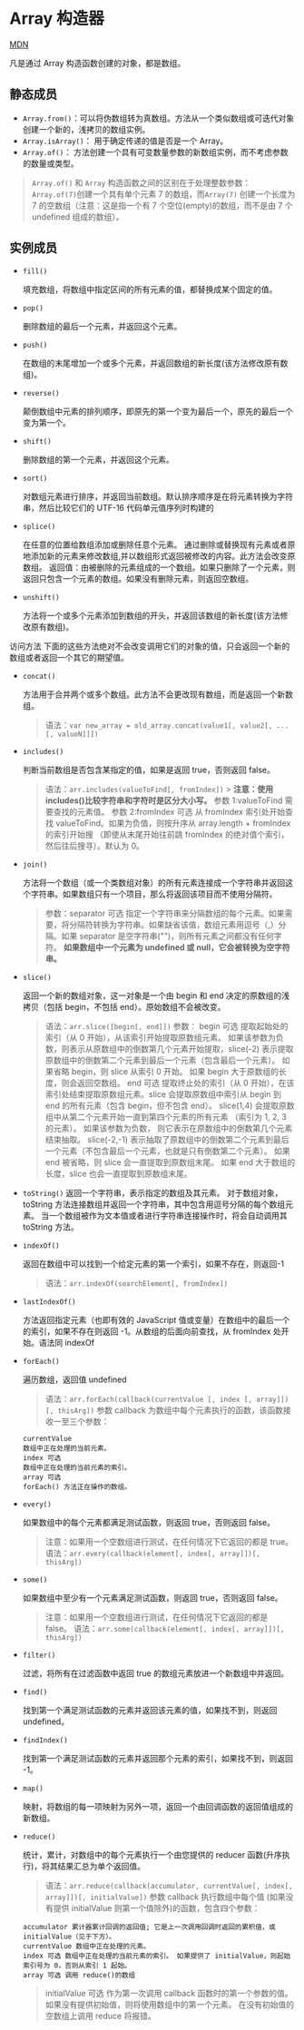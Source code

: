 # Array 构造器 

[MDN](https://developer.mozilla.org/zh-CN/docs/Web/JavaScript/Reference/Global_Objects/Array)

凡是通过 Array 构造函数创建的对象，都是数组。

## 静态成员

- `Array.from()`：可以将伪数组转为真数组。方法从一个类似数组或可迭代对象创建一个新的，浅拷贝的数组实例。
- `Array.isArray()`： 用于确定传递的值是否是一个 Array。
- `Array.of()`： 方法创建一个具有可变数量参数的新数组实例，而不考虑参数的数量或类型。

> `Array.of()` 和 `Array` 构造函数之间的区别在于处理整数参数：
> `Array.of(7)`创建一个具有单个元素 7 的数组，而`Array(7)` 创建一个长度为 7 的空数组（注意：这是指一个有 7 个空位(empty)的数组，而不是由 7 个 undefined 组成的数组）。

## 实例成员

- `fill()`

  填充数组，将数组中指定区间的所有元素的值，都替换成某个固定的值。

- `pop()`

  删除数组的最后一个元素，并返回这个元素。

- `push()`

  在数组的末尾增加一个或多个元素，并返回数组的新长度(该方法修改原有数组)。

- `reverse()`

  颠倒数组中元素的排列顺序，即原先的第一个变为最后一个，原先的最后一个变为第一个。

- `shift()`

  删除数组的第一个元素，并返回这个元素。

- `sort()`

  对数组元素进行排序，并返回当前数组。默认排序顺序是在将元素转换为字符串，然后比较它们的 UTF-16 代码单元值序列时构建的

- `splice()`

  在任意的位置给数组添加或删除任意个元素。
  通过删除或替换现有元素或者原地添加新的元素来修改数组,并以数组形式返回被修改的内容。此方法会改变原数组。
  返回值：由被删除的元素组成的一个数组。如果只删除了一个元素，则返回只包含一个元素的数组。如果没有删除元素，则返回空数组。

- `unshift()`

  方法将一个或多个元素添加到数组的开头，并返回该数组的新长度(该方法修改原有数组)。

访问方法
下面的这些方法绝对不会改变调用它们的对象的值，只会返回一个新的数组或者返回一个其它的期望值。

- `concat()`

  方法用于合并两个或多个数组。此方法不会更改现有数组，而是返回一个新数组。

  > 语法：`var new_array = old_array.concat(value1[, value2[, ...[, valueN]]])`

- `includes()`

  判断当前数组是否包含某指定的值，如果是返回 true，否则返回 false。

  > 语法：`arr.includes(valueToFind[, fromIndex])` > **注意：使用 includes()比较字符串和字符时是区分大小写。**
  > 参数 1:valueToFind 需要查找的元素值。
  > 参数 2:fromIndex 可选
  > 从 fromIndex 索引处开始查找 valueToFind。如果为负值，则按升序从 array.length + fromIndex 的索引开始搜 （即使从末尾开始往前跳 fromIndex 的绝对值个索引，然后往后搜寻）。默认为 0。

- `join()`

  方法将一个数组（或一个类数组对象）的所有元素连接成一个字符串并返回这个字符串。如果数组只有一个项目，那么将返回该项目而不使用分隔符。

  > 参数：separator 可选
  > 指定一个字符串来分隔数组的每个元素。如果需要，将分隔符转换为字符串。如果缺省该值，数组元素用逗号（,）分隔。如果 separator 是空字符串("")，则所有元素之间都没有任何字符。
  > **如果数组中一个元素为 undefined 或 null，它会被转换为空字符串。**

- `slice()`

  返回一个新的数组对象，这一对象是一个由 begin 和 end 决定的原数组的浅拷贝（包括 begin，不包括 end）。原始数组不会被改变。

  > 语法：`arr.slice([begin[, end]])`
  > 参数：
  > begin 可选
  > 提取起始处的索引（从 0 开始），从该索引开始提取原数组元素。
  > 如果该参数为负数，则表示从原数组中的倒数第几个元素开始提取，slice(-2) 表示提取原数组中的倒数第二个元素到最后一个元素（包含最后一个元素）。
  > 如果省略 begin，则 slice 从索引 0 开始。
  > 如果 begin 大于原数组的长度，则会返回空数组。
  > end 可选
  > 提取终止处的索引（从 0 开始），在该索引处结束提取原数组元素。slice 会提取原数组中索引从 begin 到 end 的所有元素（包含 begin，但不包含 end）。
  > slice(1,4) 会提取原数组中从第二个元素开始一直到第四个元素的所有元素 （索引为 1, 2, 3 的元素）。
  > 如果该参数为负数， 则它表示在原数组中的倒数第几个元素结束抽取。 slice(-2,-1) 表示抽取了原数组中的倒数第二个元素到最后一个元素（不包含最后一个元素，也就是只有倒数第二个元素）。
  > 如果 end 被省略，则 slice 会一直提取到原数组末尾。
  > 如果 end 大于数组的长度，slice 也会一直提取到原数组末尾。

- `toString()`
  返回一个字符串，表示指定的数组及其元素。
  对于数组对象，toString 方法连接数组并返回一个字符串，其中包含用逗号分隔的每个数组元素。
  当一个数组被作为文本值或者进行字符串连接操作时，将会自动调用其 toString 方法。
- `indexOf()`

  返回在数组中可以找到一个给定元素的第一个索引，如果不存在，则返回-1

  > 语法：`arr.indexOf(searchElement[, fromIndex])`

- `lastIndexOf()`

  方法返回指定元素（也即有效的 JavaScript 值或变量）在数组中的最后一个的索引，如果不存在则返回 -1。从数组的后面向前查找，从 fromIndex 处开始。语法同 indexOf

- `forEach()`

  遍历数组，返回值 undefined

  > 语法：`arr.forEach(callback(currentValue [, index [, array]])[, thisArg])`
  > 参数 callback 为数组中每个元素执行的函数，该函数接收一至三个参数：

  ```
  currentValue
  数组中正在处理的当前元素。
  index 可选
  数组中正在处理的当前元素的索引。
  array 可选
  forEach() 方法正在操作的数组。
  ```

- `every()`

  如果数组中的每个元素都满足测试函数，则返回 true，否则返回 false。

  > 注意：如果用一个空数组进行测试，在任何情况下它返回的都是 true。
  > 语法：`arr.every(callback(element[, index[, array]])[, thisArg])`

- `some()`

  如果数组中至少有一个元素满足测试函数，则返回 true，否则返回 false。

  > 注意：如果用一个空数组进行测试，在任何情况下它返回的都是 false。
  > 语法：`arr.some(callback(element[, index[, array]])[, thisArg])`

- `filter()`

  过滤，将所有在过滤函数中返回 true 的数组元素放进一个新数组中并返回。

- `find()`

  找到第一个满足测试函数的元素并返回该元素的值，如果找不到，则返回 undefined。

- `findIndex()`

  找到第一个满足测试函数的元素并返回那个元素的索引，如果找不到，则返回 -1。

- `map()`

  映射，将数组的每一项映射为另外一项，返回一个由回调函数的返回值组成的新数组。

- `reduce()`

  统计，累计，对数组中的每个元素执行一个由您提供的 reducer 函数(升序执行)，将其结果汇总为单个返回值。

  > 语法：`arr.reduce(callback(accumulator, currentValue[, index[, array]])[, initialValue])`
  > 参数
  > callback
  > 执行数组中每个值 (如果没有提供 initialValue 则第一个值除外)的函数，包含四个参数：

  ```
  accumulator 累计器累计回调的返回值; 它是上一次调用回调时返回的累积值，或 initialValue（见于下方）。
  currentValue 数组中正在处理的元素。
  index 可选 数组中正在处理的当前元素的索引。 如果提供了 initialValue，则起始索引号为 0，否则从索引 1 起始。
  array 可选 调用 reduce()的数组
  ```

  > initialValue 可选 作为第一次调用 callback 函数时的第一个参数的值。 如果没有提供初始值，则将使用数组中的第一个元素。 在没有初始值的空数组上调用 reduce 将报错。
